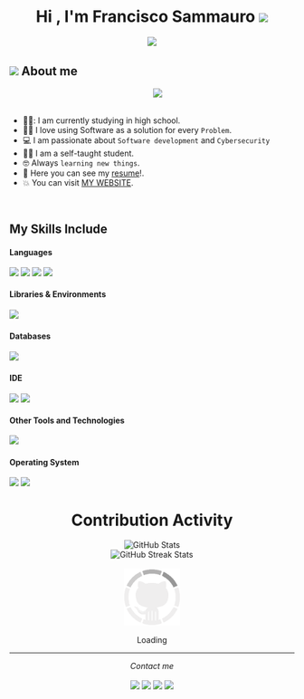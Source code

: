 <html>
	<head>
		<meta charset="UTF-8">
	</head>
 	<body>
  		<h1 align="center">Hi , I'm Francisco Sammauro <img src="https://media.giphy.com/media/hvRJCLFzcasrR4ia7z/giphy.gif" width="30"></h1>

<p align="center">
  <a href="https://github.com/DenverCoder1/readme-typing-svg"><img src="https://readme-typing-svg.herokuapp.com?font=Time+New+Roman&color=%23C8BE25&size=25&center=true&vCenter=true&width=600&height=100&lines=Future+Full+Stack+Developer;Cybersecurity+Enthusiast"></a>
</p>


</p>

	
## <picture><img src = "https://github.com/7oSkaaa/7oSkaaa/blob/main/Images/about_me.gif?raw=true" width = 50px></picture> About me

<picture>
  <img align="right" src="https://github.com/7oSkaaa/7oSkaaa/blob/main/Images/Right_Side.gif?raw=true" width="250px">
</picture>

<div>
  <br><br>

  - 👨‍🎓: I am currently studying in high school.
  - :technologist: I love using Software as a solution for every `Problem`.
  - :computer: I am passionate about `Software development` and `Cybersecurity`
  - :student: I am a self-taught student.
  - :nerd_face: Always `learning new things`.
  - :thinking: Here you can see my <a href="https://github.com/FranciscoSammauro/WebPersonal/blob/main/franciscoSammauroCV.pdf">resume</a>!.
  - :boom: You can visit [MY WEBSITE](https://franciscosammauro.github.io/WebPersonal/).
  <br>
</div>








## My Skills Include

<h4> Languages </h4>
<span> 
  <img src="https://img.shields.io/badge/HTML5-E34F26?style=for-the-badge&logo=html5&logoColor=white">
  <img src="https://img.shields.io/badge/CSS3-1572B6?style=for-the-badge&logo=css3&logoColor=white">
  <img src="https://img.shields.io/badge/JavaScript-F7DF1E?style=for-the-badge&logo=javascript&logoColor=black">
  <img src="https://img.shields.io/badge/python-3670A0?style=for-the-badge&logo=python&logoColor=ffdd54">
</span>

 <h4>Libraries & Environments</h4>
<span>
  <img src="https://img.shields.io/badge/Node.js-6DA55F?style=for-the-badge&logo=node.js&logoColor=white">
</span>

<h4> Databases </h4>
<span>
  <img src="https://img.shields.io/badge/sqlite-%2307405e.svg?style=for-the-badge&logo=sqlite&logoColor=white">
</span>

<h4> IDE </h4>
<span>
<img src="https://img.shields.io/badge/Visual_Studio_Code-0078D4?style=for-the-badge&logo=visual%20studio%20code&logoColor=white">
<img src="https://img.shields.io/badge/NeoVim-%2357A143.svg?&style=for-the-badge&logo=neovim&logoColor=white">


<h4> Other Tools and Technologies </h4>
<span>
  <img src="https://img.shields.io/badge/Git-F05032?style=for-the-badge&logo=git&logoColor=white">
</span>

<h4> Operating System</h4>
<span>
  <img src="https://img.shields.io/badge/Arch%20Linux-1793D1?logo=arch-linux&logoColor=fff&style=for-the-badge">
  <img src="https://img.shields.io/badge/Debian-D70A53?style=for-the-badge&logo=debian&logoColor=white">
</span>





 <div align=center>
        <h1>Contribution Activity</h1>
        <img src="https://github-readme-stats.vercel.app/api?username=FranciscoSammauro&title_color=e5bc15&text_color=FFFFFF&show_icons=true&icon_color=e5bc15&include_all_commits=true&count_private=true&theme=dark" alt="GitHub Stats" height="200" />
        <br>
        <!--
        <img src="https://github-readme-stats.vercel.app/api/top-langs?username=ahmedfathydev&layout=compact&title_color=6FDA44&text_color=FFFFFF&theme=dark" alt="GitHub Most Used Languages" height="200" />
        <br>
        -->
        <img src="https://github-readme-streak-stats.herokuapp.com/?user=FranciscoSammauro&theme=dark&date_format=j%20M%5B%20Y%5D&currStreakLabel=e5bc15&fire=e5bc15&ring=e5bc15" alt="GitHub Streak Stats" height="200" />
        <br>
        <br>
    </div>
    <div align=center>
        <img src="https://raw.githubusercontent.com/AhmedFathyDev/AhmedFathyDev/main/GitHub.gif" alt="GitHub Octocat Logo" height="100">
        <p>Loading</p>
    </div>


    

<hr>
<p align="center">
   <i>Contact me</i>
   <br>
<br>	
<a target="_blank" href="https://www.linkedin.com/in/francisco-sammauro-50473b31b/"><img src="https://img.shields.io/badge/-LinkedIn-0077B5?style=for-the-badge&logo=Linkedin&logoColor=white"></img></a>
<a target="_blank" href="https://www.instagram.com/frann_sammauro/"><img src="https://img.shields.io/badge/Instagram-%23E4405F.svg?style=for-the-badge&logo=Instagram&logoColor=white"></img></a>
<a target="_blank" href="mailto:fs.sammauro@outlook.com"><img src="https://img.shields.io/badge/Microsoft_Outlook-0078D4?style=for-the-badge&logo=microsoft-outlook&logoColor=white"></img></a>
<a target="_blank" href="https://x.com/FSammauro22630"><img src="https://img.shields.io/badge/-Twitter-1DA1F2?style=for-the-badge&logo=Twitter&logoColor=white"></img></a>
<br>
</p>

</body>
</html>
